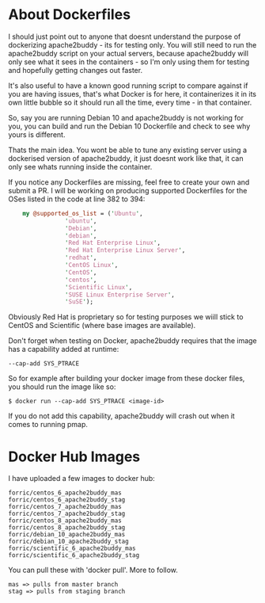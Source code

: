 # About Dockerfiles

I should just point out to anyone that doesnt understand the purpose of dockerizing apache2buddy - its for testing only. You will still need to run the apache2buddy script on your actual servers, because apache2buddy will only see what it sees in the containers - so I'm only using them for testing and hopefully getting changes out faster.

It's also useful to have a known good running script to compare against if you are having issues, that's what Docker is for here, it containerizes it in its own little bubble so it should run all the time, every time - in that container.

So, say you are running Debian 10 and apache2buddy is not working for you, you can build and run the Debian 10 Dockerfile and check to see why yours is different.

Thats the main idea. You wont be able to tune any existing server using a dockerised version of apache2buddy, it just doesnt work like that, it can only see whats running inside the container.

If you notice any Dockerfiles are missing, feel free to create your own and submit a PR. I will be working on producing supported Dockerfiles for the OSes listed in the code at line 382 to 394:

```perl
	my @supported_os_list = ('Ubuntu',
				'ubuntu',
				'Debian',
				'debian',
				'Red Hat Enterprise Linux',
				'Red Hat Enterprise Linux Server',
				'redhat',
				'CentOS Linux',
				'CentOS',
				'centos',
				'Scientific Linux',
				'SUSE Linux Enterprise Server',
				'SuSE');
```

Obviously Red Hat is proprietary so for testing purposes we wiill stick to CentOS and Scientific  (where base images are available).

Don't forget when testing on Docker, apache2buddy requires that the image has a capability added at runtime:

	--cap-add SYS_PTRACE

So for example after building your docker image from these docker files, you should run the image like so:

	$ docker run --cap-add SYS_PTRACE <image-id>

If you do not add this capability, apache2buddy will crash out when it comes to running pmap.

# Docker Hub Images

I have uploaded a few images to docker hub:

	forric/centos_6_apache2buddy_mas
	forric/centos_6_apache2buddy_stag
	forric/centos_7_apache2buddy_mas
	forric/centos_7_apache2buddy_stag
	forric/centos_8_apache2buddy_mas
	forric/centos_8_apache2buddy_stag
	forric/debian_10_apache2buddy_mas
	forric/debian_10_apache2buddy_stag
	forric/scientific_6_apache2buddy_mas
	forric/scientific_6_apache2buddy_stag

You can pull these with 'docker pull'. More to follow.

	mas => pulls from master branch
	stag => pulls from staging branch
